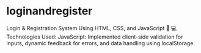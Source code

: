 # loginandregister
Login &amp; Registration System Using HTML, CSS, and JavaScript 🎉  💻 Technologies Used:  JavaScript: Implemented client-side validation for inputs, dynamic feedback for errors, and data handling using localStorage.
